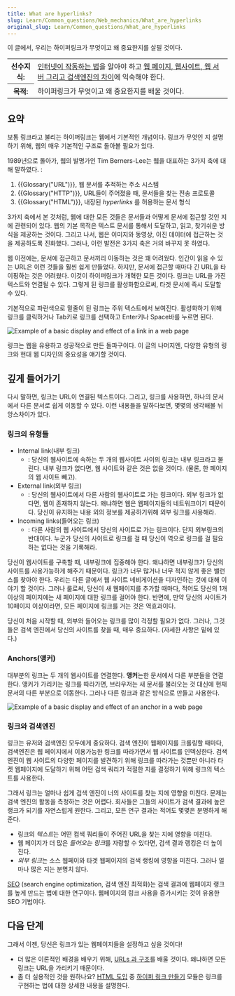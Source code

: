 ```yaml
---
title: What are hyperlinks?
slug: Learn/Common_questions/Web_mechanics/What_are_hyperlinks
original_slug: Learn/Common_questions/What_are_hyperlinks
---
```


이 글에서, 우리는 하이퍼링크가 무엇이고 왜 중요한지를 살필 것이다.

<table class="learn-box standard-table">
  <tbody>
    <tr>
      <th scope="row">선수지식:</th>
      <td>
        <a href="/en-US/Learn/How_the_Internet_works">인터넷이 작동하는 법</a>을
        알아야 하고
        <a href="/en-US/docs/Learn/page_vs_site_vs_server_vs_search_engine"
          >웹 페이지, 웹사이트, 웹 서버 그리고 검색엔진의 차이</a
        >에 익숙해야 한다.
      </td>
    </tr>
    <tr>
      <th scope="row">목적:</th>
      <td>하이퍼링크가 무엇이고 왜 중요한지를 배울 것이다.</td>
    </tr>
  </tbody>
</table>

## 요약

보통 링크라고 불리는 하이퍼링크는 웹에서 기본적인 개념이다. 링크가 무엇인 지 설명하기 위해, 웹의 매우 기본적인 구조로 돌아볼 필요가 있다.

1989년으로 돌아가, 웹의 발명가인 Tim Berners-Lee는 웹을 대표하는 3가지 축에 대해 말하였다. :

1. {{Glossary("URL")}}, 웹 문서를 추적하는 주소 시스템
2. {{Glossary("HTTP")}}, URL들이 주어졌을 때, 문서들을 찾는 전송 프로토콜
3. {{Glossary("HTML")}}, 내장된 _hyperlinks_ 를 허용하는 문서 형식

3가지 축에서 본 것처럼, 웹에 대한 모든 것들은 문서들과 어떻게 문서에 접근할 것인 지에 관련되어 있다. 웹의 기본 목적은 텍스트 문서를 통해서 도달하고, 읽고, 찾기쉬운 방식을 제공하는 것이다. 그리고 나서, 웹은 이미지와 동영상, 이진 데이터에 접근하는 것을 제공하도록 진화했다. 그러나, 이런 발전은 3가지 축은 거의 바꾸지 못 하였다.

웹 이전에는, 문서에 접근하고 문서끼리 이동하는 것은 꽤 어려웠다. 인간이 읽을 수 있는 URL은 이런 것들을 훨씬 쉽게 만들었다. 하지만, 문서에 접근할 때마다 긴 URL을 타이핑하는 것은 어려웠다. 이것이 하이퍼링크가 개혁한 모든 것이다. 링크는 URL을 가진 텍스트와 연결될 수 있다. 그렇게 된 링크를 활성화함으로써, 타겟 문서에 즉시 도달할 수 있다.

기본적으로 파란색으로 밑줄이 된 링크는 주위 텍스트에서 보여진다. 활성화하기 위해 링크를 클릭하거나 Tab키로 링크를 선택하고 Enter키나 Space바를 누르면 된다.

![Example of a basic display and effect of a link in a web page](link-1.png)

링크는 웹을 유용하고 성공적으로 만든 돌파구이다. 이 글의 나머지엔, 다양한 유형의 링크와 현대 웹 디자인의 중요성을 얘기할 것이다.

## 깊게 들어가기

다시 말하면, 링크는 URL이 연결된 텍스트이다. 그리고, 링크를 사용하면, 하나의 문서에서 다른 문서로 쉽게 이동할 수 있다. 이런 내용들을 말하다보면, 몇몇의 생각해볼 뉘앙스차이가 있다.

### 링크의 유형들

- Internal link(내부 링크)
  - : 당신의 웹사이트에 속하는 두 개의 웹사이트 사이의 링크는 내부 링크라고 불린다. 내부 링크가 없다면, 웹 사이트와 같은 것은 없을 것이다. (물론, 한 페이지의 웹 사이트 빼고).
- External link(외부 링크)
  - : 당신의 웹사이트에서 다른 사람의 웹사이트로 가는 링크이다. 외부 링크가 없다면, 웹이 존재하지 않는다. 왜냐하면 웹은 웹페이지들의 네트워크이기 때문이다. 당신이 유지하는 내용 외의 정보를 제공하기위해 외부 링크를 사용해라.
- Incoming links(들어오는 링크)
  - : 다른 사람의 웹 사이트에서 당신의 사이트로 가는 링크이다. 단지 외부링크의 반대이다. 누군가 당신의 사이트로 링크를 걸 때 당신이 역으로 링크를 걸 필요하는 없다는 것을 기록해라.

당신이 웹사이트를 구축할 때, 내부링크에 집중해야 한다. 왜냐하면 내부링크가 당신의 사이트를 사용가능하게 해주기 때문이다. 링크가 너무 많거나 너무 적지 않게 좋은 밸런스를 찾아야 한다. 우리는 다른 글에서 웹 사이트 네비게이션을 디자인하는 것에 대해 이야기 할 것이다. 그러나 룰로써, 당신이 새 웹페이지를 추가할 때마다, 적어도 당신의 1개 이상의 페이지에는 새 페이지에 대한 링크를 걸어야 한다. 반면에, 만약 당신의 사이트가 10페이지 이상이라면, 모든 페이지에 링크를 거는 것은 역효과이다.

당신이 처음 시작할 때, 외부와 들어오는 링크를 많이 걱정할 필요가 없다. 그러나, 그것들은 검색 엔진에서 당신의 사이트를 찾을 때, 매우 중요하다. (자세한 사항은 밑에 있다.)

### Anchors(앵커)

대부분의 링크는 두 개의 웹사이트를 연결한다. **앵커**는한 문서에서 다른 부분들을 연결한다. 앵커가 가리키는 링크를 따라가면, 브라우저는 새 문서를 불러오는 것 대신에 현재 문서의 다른 부분으로 이동한다. 그러나 다른 링크과 같은 방식으로 만들고 사용한다.

![Example of a basic display and effect of an anchor in a web page](link-2.png)

### 링크와 검색엔진

링크는 유저와 검색엔진 모두에게 중요하다. 검색 엔진이 웹페이지를 크롤링할 때마다, 검색엔진은 웹 페이지에서 이용가능한 링크를 따라가면서 웹 사이트를 인덱싱한다. 검색 엔진이 웹 사이트의 다양한 페이지를 발견하기 위해 링크를 따라가는 것뿐만 아니라 타켓 웹페이지에 도달하기 위해 어떤 검색 쿼리가 적절한 지를 결정하기 위해 링크의 텍스트를 사용한다.

그래서 링크는 얼마나 쉽게 검색 엔진이 너의 사이트를 찾는 지에 영향을 미친다. 문제는 검색 엔진의 활동을 측정하는 것은 어렵다. 회사들은 그들의 사이트가 검색 결과에 높은 랭크가 되기를 자연스럽게 원한다. 그리고, 모든 연구 결과는 적어도 몇몇은 분명하게 해준다.

- 링크의 *텍스트*는 어떤 컴색 쿼리들이 주어진 URL을 찾는 지에 영향을 미친다.
- 웹 페이지가 더 많은 *들어오는 링크*를 자랑할 수 있다면, 검색 결과 랭킹은 더 높이진다.
- *외부 링크*는 소스 웹페이와 타겟 웹페이지의 검색 랭킹에 영향을 미친다. 그러나 얼마나 많은 지는 분명치 않다.

[SEO](http://en.wikipedia.org/wiki/Search_engine_optimization) (search engine optimization, 검색 엔진 최적화)는 검색 결과에 웹페이지 랭크를 높게 만드는 법에 대한 연구이다. 웹페이지의 링크 사용을 증가시키는 것이 유용한 SEO 기법이다.

## 다음 단계

그래서 이젠, 당신은 링크가 있는 웹페이지들을 설정하고 싶을 것이다!

- 더 많은 이론적인 배경을 배우기 위해, [URLs 과 구조](/ko/docs/Learn/Common_questions/What_is_a_URL)를 배울 것이다. 왜냐하면 모든 링크는 URL을 가리키기 때문이다.
- 좀 더 실용적인 것을 원하나요? [HTML 도입](/ko/docs/Learn/HTML/Introduction_to_HTML) 중 [하이퍼 링크 만들기](/ko/docs/Learn/HTML/Introduction_to_HTML/Creating_hyperlinks) 모듈은 링크를 구현하는 법에 대한 상세한 내용을 설명한다.
